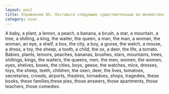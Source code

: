 ```yaml
---
layout: post
title: Упражнение 85. Поставьте следующие существительные во множественное число (обратите внимание на артикли: неопределенный артикль во множественном числе опускается, определенный артикль сохраняется).
category: noun
---
```

<section class="question">
A baby, a plant, a lemon, a peach, a banana, a brush, a star, a mountain, a tree, a shilling, a king, the waiter, the queen, a man, the man, a woman, the woman, an eye, a shelf, a box, the city, a boy, a goose, the watch, a mouse, a dress, a toy, the sheep, a tooth, a child, the ox, a deer, the life, a tomato.
</section>

<section class="answer">
Babies, plants, lemons, peaches, bananas, brushes, stars, mountains, trees, shillings, kings, the waiters, the queens, men, the men, women, the women, eyes, shelves, boxes, the cities, boys, geese, the watches, mice, dresses, toys, the sheep, teeth, children, the oxen, deer, the lives, tomatoes, secretaries, crowds, airports, theatres, tornadoes, shops, tragedies, these books, these families,these pies, those answers, those apartments, those teachers, those comedies.
</section>